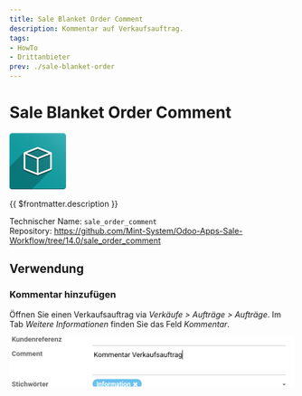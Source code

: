 ```yaml
---
title: Sale Blanket Order Comment
description: Kommentar auf Verkaufsauftrag.
tags:
- HowTo
- Drittanbieter
prev: ./sale-blanket-order
---
```

# Sale Blanket Order Comment
![icon_oms_box](attachments/icon_oms_box.png)

{{ $frontmatter.description }}

Technischer Name: `sale_order_comment`\
Repository: <https://github.com/Mint-System/Odoo-Apps-Sale-Workflow/tree/14.0/sale_order_comment>

## Verwendung

### Kommentar hinzufügen

Öffnen Sie einen Verkaufsauftrag via *Verkäufe > Aufträge > Aufträge*. Im Tab *Weitere Informationen* finden Sie das Feld *Kommentar*.

![](attachments/Sale%20Order%20Comment.png)